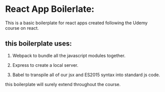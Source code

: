 React App Boilerlate:
=====================

This is a basic boilerplate for react apps created following the Udemy course on react.

this boilerplate uses:
----------------------

1. Webpack to bundle all the javascript modules together.

2. Express to create a local server.

3. Babel to transpile all of our jsx and ES2015 syntax into standard js code.

this boilerplate will surely extend throughout the course.
